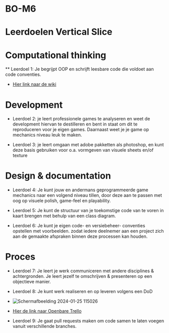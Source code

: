 # BO-M6
# Leerdoelen Vertical Slice

# Computational thinking 
**  Leerdoel 1:  Je  begrijpt OOP en  schrijft  leesbare  code die voldoet  aan code  conventies.
-	[Hier link naar de wiki](https://github.com/seppvanderwal/BO-M6/wiki)
  
# Development
-	Leerdoel 2: je leert professionele  games te analyseren en weet de  development hiervan te  destilleren en bent in staat om  dit te reproduceren voor je eigen games. Daarnaast weet je je  game op mechanics niveau leuk  te maken.
  
-	Leerdoel 3: je leert omgaan met adobe pakketten als  photoshop, en kunt deze  basis gebruiken voor o.a.  vormgeven van visuele  sheets en/of texture

# Design & documentation 
-	Leerdoel 4: Je kunt jouw en  andermans  geprogrammeerde game  mechanics naar een  volgend niveau tillen, door  deze aan te passen met  oog op visuele polish,  game-feel en playability.
  
-	Leerdoel 5: Je kunt  de structuur van je  toekomstige code  van te voren in kaart brengen met behulp van een class  diagram.
  
-	Leerdoel 6: Je kunt je eigen  code- en versiebeheer- conventies opstellen met  voorbeelden. zodat iedere  deelnemer aan een project  zich aan de gemaakte  afspraken binnen deze  processen kan houden.

# Proces 
-	Leerdoel 7: Je leert je werk  communiceren met andere disciplines &  achtergronden. Je leert jezelf te omschrijven &  presenteren op een  objectieve manier.
  
-	Leerdoel 8: Je  kunt werk  realiseren en op leveren volgens  een DoD
-	![Schermafbeelding 2024-01-25 115026](https://github.com/seppvanderwal/BO-M6/assets/115462418/4427b4cb-830c-40b5-bb8b-1db9cce47338)
-	
  [Hier de link naar Openbare Trello](https://trello.com/b/mBzgiraF/vertical-slice)

  
-	Leerdoel 9: Je gaat  pull requests maken om code samen te laten voegen vanuit  verschillende  branches. 
